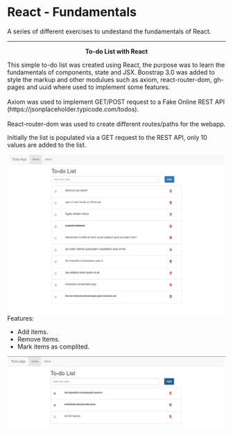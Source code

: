 # React - Fundamentals
A series of different exercises to undestand the fundamentals of React. 

<hr>
<p align="center">
  <strong>To-do List with React</strong>
</p>
This simple to-do list was created using React, the purpose was to learn the fundamentals of components, state and JSX. Boostrap 3.0 was added to style the markup and other modulues such as axiom, react-router-dom, gh-pages and uuid where used to implement some features. 
<br>
<br>
Axiom was used to implement GET/POST request to a Fake Online REST API (https://jsonplaceholder.typicode.com/todos).
<br>
<br>
React-router-dom was used to create different routes/paths for the webapp.

Initially the list is populated via a GET request to the REST API, only 10 values are added to the list.

<img src="/public/img.JPG" width="1000">
<br>
Features: 
<ul>
  <li>Add items.</li>
  <li>Remove Items.</li>
  <li>Mark items as complited.</li>
</ul>
<img src="/public/img-2.JPG" width="1000">
